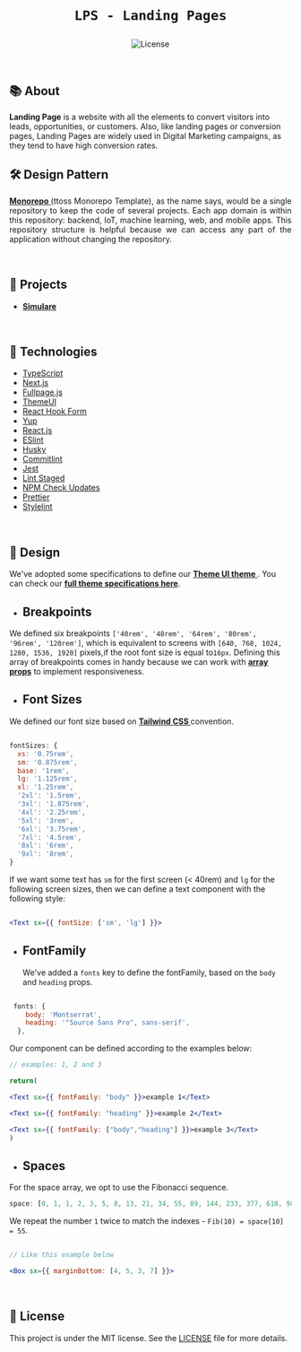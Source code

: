 <h1 align="center">

`LPS - Landing Pages`

</h1>

<p align="center">
<a href="https://github.com/TriangulosTecnologia/lps/blob/main/LICENSE"></a>
    <img src="https://img.shields.io/badge/license-MIT-green" alt="License" />
  </a>
</p>

<br/>

## 📚 About

<strong> Landing Page</strong> is a website with all the elements to convert visitors into leads, opportunities, or customers. Also, like landing pages or conversion pages, Landing Pages are widely used in Digital Marketing campaigns, as they tend to have high conversion rates.

## 🛠 Design Pattern

<p align="justify">
<a href="https://github.com/ttoss/monorepo"><strong> Monorepo </strong></a> (ttoss Monorepo Template), as the name says, would be a single repository to keep the code of several projects. Each app domain is within this repository: backend, IoT, machine learning, web, and mobile apps. This repository structure is helpful because we can access any part of the application without changing the repository.
</p>

<br/>

## 🚀 Projects

- **[Simulare](https://github.com/TriangulosTecnologia/lps/tree/main/lps/simulare)**

<br/>

## 📌 Technologies

- [TypeScript](https://www.typescriptlang.org/)
- [Next.js](https://nextjs.org/)
- [Fullpage.js](https://alvarotrigo.com/react-fullpage/)
- [ThemeUI](https://theme-ui.com/)
- [React Hook Form](https://react-hook-form.com/)
- [Yup](https://github.com/jquense/yup)
- [React.js](https://reactjs.org/)
- [ESlint](https://eslint.org/)
- [Husky](https://typicode.github.io/husky/#/)
- [Commitlint](https://commitlint.js.org/#/)
- [Jest](https://jestjs.io/)
- [Lint Staged](https://github.com/okonet/lint-staged#readme)
- [NPM Check Updates](https://github.com/raineorshine/npm-check-updates)
- [Prettier](https://prettier.io/)
- [Stylelint](https://stylelint.io/)

<br/>

## 🔖 Design

We've adopted some specifications to define our <a href="https://theme-ui.com/theming/"><strong> Theme UI theme </strong></a>. You can check our <a href="https://github.com/TriangulosTecnologia/lps/blob/main/lps/simulare/src/theme.ts"><strong> full theme specifications here</strong></a>.

</p>

- ## Breakpoints

We defined six breakpoints `['40rem', '48rem', '64rem', '80rem', '96rem', '120rem']`, which is equivalent to screens with `[640, 768, 1024, 1280, 1536, 1920]` pixels,if the root font size is equal to`16px`. Defining this array of breakpoints comes in handy because we can work with <a href="https://styled-system.com/guides/array-props/"><strong>array props</strong></a> to implement responsiveness.

- ## Font Sizes

We defined our font size based on <a href="https://styled-system.com/guides/array-props/"><strong>Tailwind CSS </strong></a> convention.

```js

fontSizes: {
  xs: '0.75rem',
  sm: '0.875rem',
  base: '1rem',
  lg: '1.125rem',
  xl: '1.25rem',
  '2xl': '1.5rem',
  '3xl': '1.875rem',
  '4xl': '2.25rem',
  '5xl': '3rem',
  '6xl': '3.75rem',
  '7xl': '4.5rem',
  '8xl': '6rem',
  '9xl': '8rem',
}

```

If we want some text has `sm` for the first screen (< 40rem) and `lg` for the following screen sizes, then we can define a text component with the following style:

```jsx

<Text sx={{ fontSize: ['sm', 'lg'] }}>

```

- ## FontFamily
  We've added a `fonts` key to define the fontFamily, based on the `body` and `heading` props.

```js

 fonts: {
    body: 'Montserrat',
    heading: '"Source Sans Pro", sans-serif',
  },
```

Our component can be defined according to the examples below:

```jsx
// examples: 1, 2 and 3

return(

<Text sx={{ fontFamily: "body" }}>example 1</Text>

<Text sx={{ fontFamily: "heading" }}>example 2</Text>

<Text sx={{ fontFamily: ["body","heading"] }}>example 3</Text>
)

```

- ## Spaces

For the space array, we opt to use the Fibonacci sequence.

```js
space: [0, 1, 1, 2, 3, 5, 8, 13, 21, 34, 55, 89, 144, 233, 377, 610, 987, 1597];
```

We repeat the number `1` twice to match the indexes - `Fib(10) = space[10] = 55`.

```jsx

// Like this example below

<Box sx={{ marginBottom: [4, 5, 3, 7] }}>

```

<br />

## 📝 License

This project is under the MIT license. See the [LICENSE](https://github.com/TriangulosTecnologia/lps/blob/main/LICENSE) file for more details.

